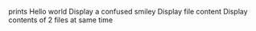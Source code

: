 prints Hello world
Display a confused smiley
Display file content
Display contents of 2 files at same time
